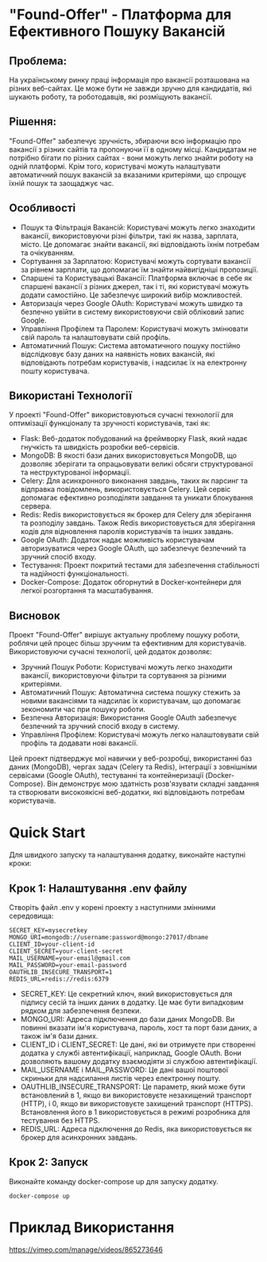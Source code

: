 # "Found-Offer" - Платформа для Ефективного Пошуку Вакансій

## Проблема:
На українському ринку праці інформація про вакансії розташована на різних веб-сайтах. Це може бути не завжди зручно для кандидатів, які шукають роботу, та роботодавців, які розміщують вакансії.

## Рішення:
"Found-Offer" забезпечує зручність, збираючи всю інформацію про вакансії з різних сайтів та пропонуючи її в одному місці. Кандидатам не потрібно бігати по різних сайтах - вони можуть легко знайти роботу на одній платформі. Крім того, користувачі можуть налаштувати автоматичний пошук вакансій за вказаними критеріями, що спрощує їхній пошук та заощаджує час.

## Особливості
- Пошук та Фільтрація Вакансій: Користувачі можуть легко знаходити вакансії, використовуючи різні фільтри, такі як назва, зарплата, місто. Це допомагає знайти вакансії, які відповідають їхнім потребам та очікуванням.
- Сортування за Зарплатою: Користувачі можуть сортувати вакансії за рівнем зарплати, що допомагає їм знайти найвигідніші пропозиції.
- Спаршені та Користувацькі Вакансії: Платформа включає в себе як спаршені вакансії з різних джерел, так і ті, які користувачі можуть додати самостійно. Це забезпечує широкий вибір можливостей.
- Авторизація через Google OAuth: Користувачі можуть швидко та безпечно увійти в систему використовуючи свій обліковий запис Google.
- Управління Профілем та Паролем: Користувачі можуть змінювати свій пароль та налаштовувати свій профіль.
- Автоматичний Пошук: Система автоматичного пошуку постійно відслідковує базу даних на наявність нових вакансій, які відповідають потребам користувачів, і надсилає їх на електронну пошту користувача.

## Використані Технології
У проекті "Found-Offer" використовуються сучасні технології для оптимізації функціоналу та зручності користувачів, такі як:

- Flask: Веб-додаток побудований на фреймворку Flask, який надає гнучкість та швидкість розробки веб-сервісів.
- MongoDB: В якості бази даних використовується MongoDB, що дозволяє зберігати та опрацьовувати великі обсяги структурованої та неструктурованої інформації.
- Celery: Для асинхронного виконання завдань, таких як парсинг та відправка повідомлень, використовується Celery. Цей сервіс допомагає ефективно розподіляти завдання та уникати блокування сервера.
- Redis: Redis використовується як брокер для Celery для зберігання та розподілу завдань. Також Redis використовується для зберігання кодів для відновлення паролів користувачів та інших завдань.
- Google OAuth: Додаток надає можливість користувачам авторизуватися через Google OAuth, що забезпечує безпечний та зручний спосіб входу.
- Тестування: Проект покритий тестами для забезпечення стабільності та надійності функціональності.
- Docker-Compose: Додаток обгорнутий в Docker-контейнери для легкої розгортання та масштабування.

## Висновок

Проект "Found-Offer" вирішує актуальну проблему пошуку роботи, роблячи цей процес більш зручним та ефективним для користувачів. Використовуючи сучасні технології, цей додаток дозволяє:

- Зручний Пошук Роботи: Користувачі можуть легко знаходити вакансії, використовуючи фільтри та сортування за різними критеріями.
- Автоматичний Пошук: Автоматична система пошуку стежить за новими вакансіями та надсилає їх користувачам, що допомагає зекономити час при пошуку роботи.
- Безпечна Авторизація: Використання Google OAuth забезпечує безпечний та зручний спосіб входу в систему.
- Управління Профілем: Користувачі можуть легко налаштовувати свій профіль та додавати нові вакансії.

Цей проект підтверджує мої навички у веб-розробці, використанні баз даних (MongoDB), чергах задач (Celery та Redis), інтеграції з зовнішніми сервісами (Google OAuth), тестуванні та контейнеризації (Docker-Compose). Він демонструє мою здатність розв'язувати складні завдання та створювати високоякісні веб-додатки, які відповідають потребам користувачів.

# Quick Start

Для швидкого запуску та налаштування додатку, виконайте наступні кроки:


## Крок 1: Налаштування .env файлу

Створіть файл .env у корені проекту з наступними змінними середовища:
```
SECRET_KEY=mysecretkey
MONGO_URI=mongodb://username:password@mongo:27017/dbname
CLIENT_ID=your-client-id
CLIENT_SECRET=your-client-secret
MAIL_USERNAME=your-email@gmail.com
MAIL_PASSWORD=your-email-password
OAUTHLIB_INSECURE_TRANSPORT=1
REDIS_URL=redis://redis:6379
```
- SECRET_KEY: Це секретний ключ, який використовується для підпису сесій та інших даних в додатку. Це має бути випадковим рядком для забезпечення безпеки.
- MONGO_URI: Адреса підключення до бази даних MongoDB. Ви повинні вказати ім'я користувача, пароль, хост та порт бази даних, а також ім'я бази даних.
- CLIENT_ID і CLIENT_SECRET: Це дані, які ви отримуєте при створенні додатка у службі автентифікації, наприклад, Google OAuth. Вони дозволяють вашому додатку взаємодіяти зі службою автентифікації.
- MAIL_USERNAME і MAIL_PASSWORD: Це дані вашої поштової скриньки для надсилання листів через електронну пошту.
- OAUTHLIB_INSECURE_TRANSPORT: Це параметр, який може бути встановлений в 1, якщо ви використовуєте незахищений транспорт (HTTP), і 0, якщо ви використовуєте захищений транспорт (HTTPS). Встановлення його в 1 використовується в режимі розробника для тестування без HTTPS.
- REDIS_URL: Адреса підключення до Redis, яка використовується як брокер для асинхронних завдань.

## Крок 2: Запуск

Виконайте команду docker-compose up для запуску додатку.

`docker-compose up`

# Приклад Використання
https://vimeo.com/manage/videos/865273646


